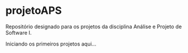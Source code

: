 # projetoAPS
Repositório designado para os projetos da disciplina Análise e Projeto de Software I.

Iniciando os primeiros projetos aqui...
